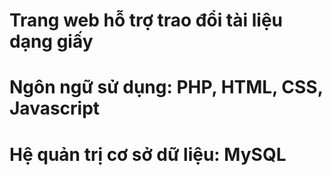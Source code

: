 # Trang web hỗ trợ trao đổi tài liệu dạng giấy
# Ngôn ngữ sử dụng: PHP, HTML, CSS, Javascript
# Hệ quản trị cơ sở dữ liệu: MySQL

